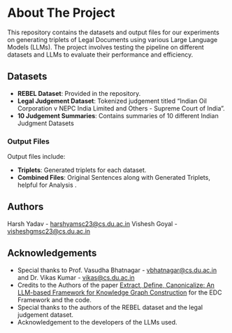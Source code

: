 # About The Project
This repository contains the datasets and output files for our experiments on generating triplets of Legal Documents using various Large Language Models (LLMs). The project involves testing the pipeline on different datasets and LLMs to evaluate their performance and efficiency.

## Datasets
- **REBEL Dataset**: Provided in the repository.
- **Legal Judgement Dataset**: Tokenized judgement titled “Indian Oil Corporation v NEPC India Limited and Others - Supreme Court of India”.
- **10 Judgement Summaries**: Contains summaries of 10 different Indian Judgment Datasets

### Output Files
Output files include:
- **Triplets**: Generated triplets for each dataset.
- **Combined Files**: Original Sentences along with Generated Triplets, helpful for Analysis .


## Authors
Harsh Yadav - harshyamsc23@cs.du.ac.in
Vishesh Goyal - visheshgmsc23@cs.du.ac.in

## Acknowledgements
- Special thanks to Prof. Vasudha Bhatnagar - vbhatnagar@cs.du.ac.in and Dr. Vikas Kumar - vikas@cs.du.ac.in
- Credits to the Authors of the paper [Extract, Define, Canonicalize: An LLM-based Framework for Knowledge Graph Construction](https://arxiv.org/abs/2404.03868) for the EDC Framework and the code.
- Special thanks to the authors of the REBEL dataset and the legal judgement dataset.
- Acknowledgement to the developers of the LLMs used.
